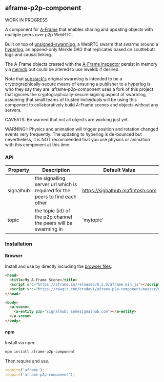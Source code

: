 ## aframe-p2p-component

WORK IN PROGRESS

A component for [A-Frame](https://aframe.io) that enables sharing and updating objects with multiple peers over p2p WebRTC.

Built on top of [unsigned-swarmlog](http://npmjs.org/package/unsigned-swarmlog), a WebRTC swarm that swarms around a [hyperlog](https://www.npmjs.com/package/hyperlog), an append-only Merkle DAG that replicates based on scuttlebutt logs and causal linking.

The A-Frame objects created with the [A-Frame inspector](https://aframe.io/docs/master/guides/using-the-aframe-inspector.html) persist in memory via [memdb](http://npmjs.org/package/memdb) but could be altered to use leveldb if desired.

Note that [substack's](https://www.npmjs.com/~substack) original swarmlog is intended to be a cryptographically-secure means of ensuring a publisher to a hyperlog is who they say they are. aframe-p2p-component uses a fork of this project that ignores the cryptographically-secure signing aspect of swarmlog, assuming that small teams of trusted individuals will be using this component to collaboratively build A-Frame scenes and objects without any servers.

CAVEATS: Be warned that not all objects are working just yet.

WARNING!: Physics and animation will trigger position and rotation changed events very frequently. The updating to hyperlog is de-bounced but nevertheless, it is NOT recommended that you use physics or animation with this component at this time.

### API

| Property | Description | Default Value |
| -------- | ----------- | ------------- |
| signalhub| the signalling server url which is required for the peers to find each other | https://signalhub.mafintosh.com |
| topic    | the topic (id) of the p2p channel the peers will be swarming in | 'mytopic' |

### Installation

#### Browser

Install and use by directly including the [browser files](dist):

```html
<head>
  <title>My A-Frame Scene</title>
  <script src="https://aframe.io/releases/0.5.0/aframe.min.js"></script>
  <script src="https://rawgit.com/brodavi/aframe-p2p-component/master/dist/aframe-p2p-component.min.js"></script>
</head>

<body>
  <a-scene>
    <a-entity p2p="signalhub: somesignalhub.com"></a-entity>
  </a-scene>
</body>
```

<!-- If component is accepted to the Registry, uncomment this. -->
<!--
Or with [angle](https://npmjs.com/package/angle/), you can install the proper
version of the component straight into your HTML file, respective to your
version of A-Frame:

```sh
angle install aframe-p2p-component
```
-->

#### npm

Install via npm:

```bash
npm install aframe-p2p-component
```

Then require and use.

```js
require('aframe');
require('aframe-p2p-component');
```
